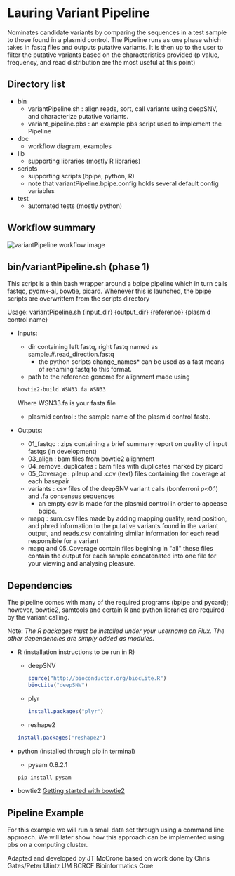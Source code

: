 # Lauring Variant Pipeline

Nominates candidate variants by comparing the sequences in a test sample to those found in a plasmid control.
The Pipeline runs as one phase which takes in fastq files and outputs putative variants.  It is then up to the user to filter the putative variants based on the characteristics provided (p value, frequency, and read distribution are the most useful at this point)

## Directory list
* bin
	* variantPipeline.sh : align reads, sort, call variants using deepSNV, and characterize putative variants.
	* variant_pipeline.pbs : an example pbs script used to implement the Pipeline
* doc
	* workflow diagram, examples
* lib
	* supporting libraries (mostly R libraries)
* scripts
	* supporting scripts (bpipe, python, R)
	* note that variantPipeline.bpipe.config holds several default config variables
* test
	* automated tests (mostly python)

## Workflow summary
![variantPipeline workflow image](https://github.com/umich-brcf-bioinf/lauring-variant-pipeline/blob/develop/doc/variantPipeline.png)


## bin/variantPipeline.sh (phase 1)
 This script is a thin bash wrapper around a bpipe pipeline which in turn calls fastqc, pydmx-al, bowtie, picard. Whenever this is launched, the bpipe scripts are overwrittem from the scripts directory


Usage: variantPipeline.sh {input_dir} {output_dir} {reference} {plasmid control name}

* Inputs:  
	* dir containing left fastq, right fastq named as sample.#.read_direction.fastq
		* the python scripts change_names* can be used as a fast means of renaming fastq to this format.
	* path to the reference genome for alignment
			made using
	```bash
	bowtie2-build WSN33.fa WSN33
	```
	Where WSN33.fa is your fasta file
	* plasmid control : the sample name of the plasmid control fastq.


* Outputs:
	* 01_fastqc : zips containing a brief summary report on quality of input fastqs (in development)
	* 03_align : bam files from bowtie2 alignment
	* 04_remove_duplicates : bam files with duplicates marked by picard
	* 05_Coverage : pileup and .cov (text) files containing the coverage at each basepair
	* variants : csv files of the deepSNV variant calls (bonferroni p<0.1) and .fa consensus sequences
		* an empty csv is made for the plasmid control in order to appease bpipe.
	* mapq : sum.csv files made by adding mapping quality, read position, and phred information to the putative variants found in the variant output, and reads.csv containing similar information for each read responsible for a variant
	* mapq and 05_Coverage contain files begining in "all" these files contain the output for each sample concatenated into one file for your viewing and analysing pleasure.


## Dependencies

The pipeline comes with many of the required programs (bpipe and pycard); however, bowtie2, samtools and certain R  and python libraries are required by the variant calling.

Note: *The R packages must be installed under your username on Flux.  The other dependencies are simply added as modules.*

* R (installation instructions to be run in R)
 	* deepSNV

		```R
		source("http://bioconductor.org/biocLite.R")
		biocLite("deepSNV")
		```
	* plyr

		```R
		install.packages("plyr")
		```
	* reshape2

	```R
	install.packages("reshape2")
	```

* python	(installed through pip in terminal)
	* pysam 0.8.2.1

	```bash
	pip install pysam
	```
* bowtie2
	[Getting started with bowtie2](http://bowtie-bio.sourceforge.net/bowtie2/manual.shtml#obtaining-bowtie-2)


## Pipeline Example
For this example we will run a small data set through using a command line approach.  We will later show how this approach can be implemented using pbs on a computing cluster.





Adapted and developed by JT McCrone based on work done by
Chris Gates/Peter Ulintz
UM BCRCF Bioinformatics Core
